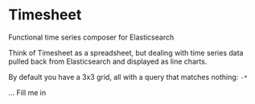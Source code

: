 # Timesheet
Functional time series composer for Elasticsearch

Think of Timesheet as a spreadsheet, but dealing with time series data pulled back from Elasticsearch and displayed as line charts.

By default you have a 3x3 grid, all with a query that matches nothing: `-*`

... Fill me in